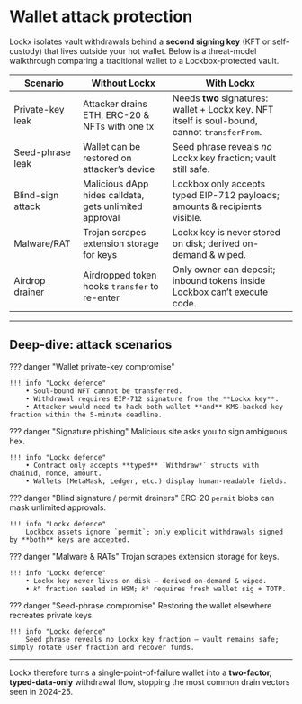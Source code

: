 # Wallet attack protection

Lockx isolates vault withdrawals behind a **second signing key** (KFT or self-custody) that lives outside your hot wallet.  Below is a threat-model walkthrough comparing a traditional wallet to a Lockbox-protected vault.

| Scenario | Without Lockx | With Lockx |
|----------|--------------|------------|
| Private-key leak | Attacker drains ETH, ERC-20 & NFTs with one tx | Needs **two** signatures: wallet + Lockx key.  NFT itself is soul-bound, cannot `transferFrom`. |
| Seed-phrase leak | Wallet can be restored on attacker’s device | Seed phrase reveals _no_ Lockx key fraction; vault still safe. |
| Blind-sign attack | Malicious dApp hides calldata, gets unlimited approval | Lockbox only accepts typed EIP-712 payloads; amounts & recipients visible. |
| Malware/RAT | Trojan scrapes extension storage for keys | Lockx key is never stored on disk; derived on-demand & wiped. |
| Airdrop drainer | Airdropped token hooks `transfer` to re-enter | Only owner can deposit; inbound tokens inside Lockbox can’t execute code. |

---

## Deep-dive: attack scenarios

??? danger "Wallet private-key compromise"
    

    !!! info "Lockx defence"
        • Soul-bound NFT cannot be transferred.  
        • Withdrawal requires EIP-712 signature from the **Lockx key**.  
        • Attacker would need to hack both wallet **and** KMS-backed key fraction within the 5-minute deadline.









??? danger "Signature phishing"
    Malicious site asks you to sign ambiguous hex.

    !!! info "Lockx defence"
        • Contract only accepts **typed** `Withdraw*` structs with chainId, nonce, amount.  
        • Wallets (MetaMask, Ledger, etc.) display human-readable fields.






??? danger "Blind signature / permit drainers"
    ERC-20 `permit` blobs can mask unlimited approvals.

    !!! info "Lockx defence"
        Lockbox assets ignore `permit`; only explicit withdrawals signed by **both** keys are accepted.



??? danger "Malware & RATs"
    Trojan scrapes extension storage for keys.

    !!! info "Lockx defence"
        • Lockx key never lives on disk – derived on-demand & wiped.  
        • 𝑘ᴾ fraction sealed in HSM; 𝑘ᵁ requires fresh wallet sig + TOTP.






??? danger "Seed-phrase compromise"
    Restoring the wallet elsewhere recreates private keys.

    !!! info "Lockx defence"
        Seed phrase reveals no Lockx key fraction – vault remains safe; simply rotate user fraction and recover funds.



---

Lockx therefore turns a single-point-of-failure wallet into a **two-factor, typed-data-only** withdrawal flow, stopping the most common drain vectors seen in 2024-25.
